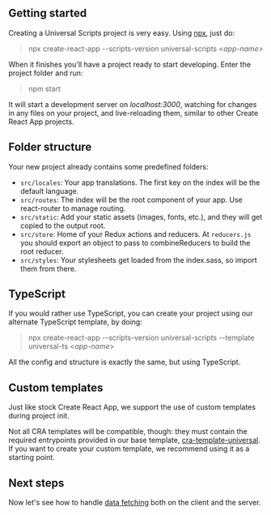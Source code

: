 Getting started
---------------

Creating a Universal Scripts project is very easy.
Using [npx](https://medium.com/@maybekatz/introducing-npx-an-npm-package-runner-55f7d4bd282b), just do:
> npx create-react-app \-\-scripts-version universal-scripts &lt;_app-name_&gt;

When it finishes you'll have a project ready to start developing.
Enter the project folder and run:
> npm start

It will start a development server on _localhost:3000_, watching for changes in any files on your project, and live-reloading them, similar to other Create React App projects.


Folder structure
----------------

Your new project already contains some predefined folders:

- `src/locales`: Your app translations. The first key on the index will be the default language.
- `src/routes`: The index will be the root component of your app. Use react-router to manage routing.
- `src/static`: Add your static assets (images, fonts, etc.), and they will get copied to the output root.
- `src/store`: Home of your Redux actions and reducers. At `reducers.js` you should export an object to pass to combineReducers to build the root reducer.
- `src/styles`: Your stylesheets get loaded from the index.sass, so import them from there.


TypeScript
----------

If you would rather use TypeScript, you can create your project using our alternate TypeScript template, by doing:

> npx create-react-app \-\-scripts-version universal-scripts \-\-template universal-ts &lt;_app-name_&gt;

All the config and structure is exactly the same, but using TypeScript.


Custom templates
----------------

Just like stock Create React App, we support the use of custom templates during project init.

Not all CRA templates will be compatible, though: they must contain the required entrypoints provided in our base template, [cra-template-universal](https://github.com/GlueDigital/cra-template-universal). If you want to create your custom template, we recommend using it as a starting point.


Next steps
----------

Now let's see how to handle [data fetching](data-fetching) both on the client and the server.
